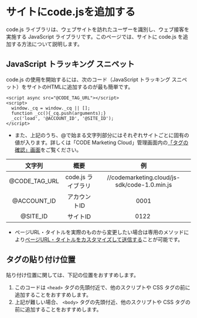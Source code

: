 # サイトにcode.jsを追加する

code.js ライブラリは、ウェブサイトを訪れたユーザーを識別し、ウェブ接客を実施する JavaScript ライブラリです。このページでは、サイトに code.js を追加する方法について説明します。

## JavaScript トラッキング スニペット

code.js の使用を開始するには、次のコード（JavaScript トラッキング スニペット）をサイトのHTMLに追加するのが最も簡単です。

```
<script async src="@CODE_TAG_URL"></script>
<script>
  window._cq = window._cq || [];
  function _cc(){_cq.push(arguments);}
  _cc('load', '@ACCOUNT_ID', '@SITE_ID');
</script>
```

- また、上記のうち、@で始まる文字列部分にはそれぞれサイトごとに固有の値が入ります。詳しくは「CODE Marketing Cloud」管理画面内の[「タグの確認」画面](/ja/in-browser/tracker-tag.html)をご覧ください。

| 文字列 | 概要 | 例 |
|:--------:|:--------:|:--------:|
| @CODE_TAG_URL | code.js ライブラリ | //codemarketing.cloud/js-sdk/code-1.0.min.js |
| @ACCOUNT_ID | アカウントID | 0001 |
| @SITE_ID | サイトID | 0122 |

- ページURL・タイトルを実際のものから変更したい場合は専用のメソッドにより[ページURL・タイトルをカスタマイズして送信する](./track-page.html)ことが可能です。

## タグの貼り付け位置

貼り付け位置に関しては、下記の位置をおすすめします。

1. このコードは ``<head>`` タグの先頭付近で、他のスクリプトや CSS タグの前に追加することをおすすめします。
1. 上記が難しい場合、 ``<body>`` タグの先頭付近、他のスクリプトや CSS タグの前に追加することをおすすめします。
